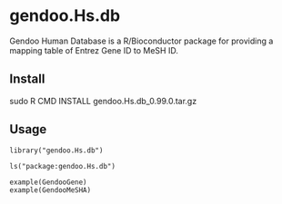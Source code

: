 # gendoo.Hs.db
Gendoo Human Database is a R/Bioconductor package for providing a mapping table
of Entrez Gene ID to MeSH ID.

## Install
sudo R CMD INSTALL gendoo.Hs.db_0.99.0.tar.gz

## Usage
```
library("gendoo.Hs.db")

ls("package:gendoo.Hs.db")

example(GendooGene)
example(GendooMeSHA)
```

